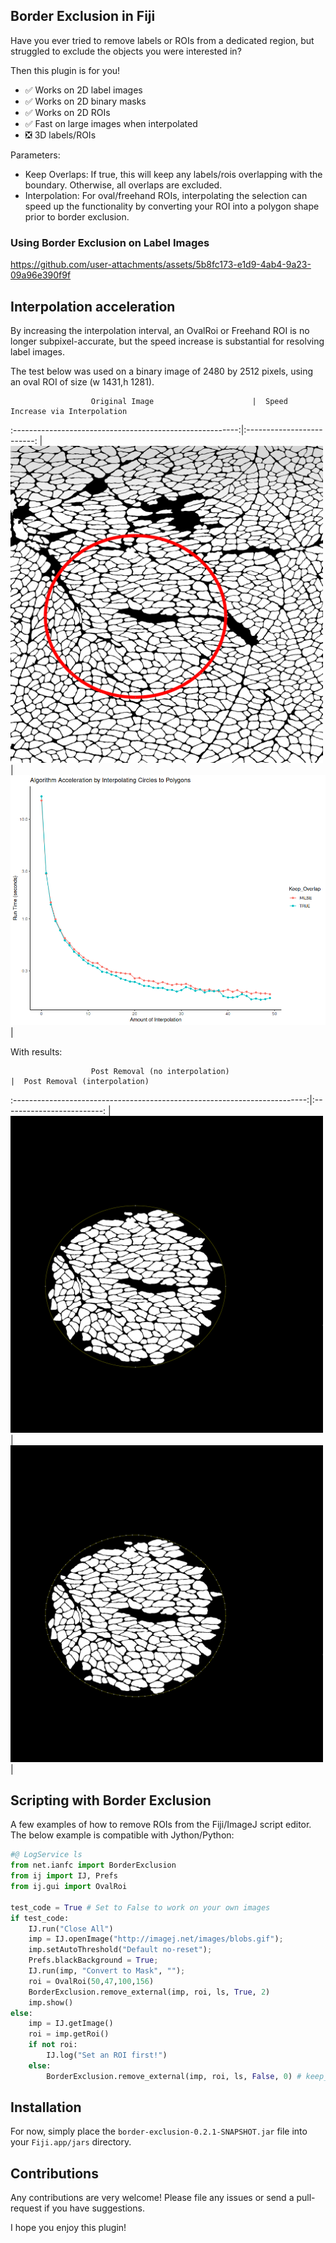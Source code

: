 ## Border Exclusion in Fiji

Have you ever tried to remove labels or ROIs from a dedicated region, but struggled to exclude the objects you were interested in?

Then this plugin is for you!
* ✅ Works on 2D label images
* ✅ Works on 2D binary masks
* ✅ Works on 2D ROIs
* ✅ Fast on large images when interpolated
* ❎ 3D labels/ROIs

Parameters:
* Keep Overlaps: If true, this will keep any labels/rois overlapping with the boundary. Otherwise, all overlaps are excluded.
* Interpolation: For oval/freehand ROIs, interpolating the selection can speed up the functionality by converting your ROI into a polygon shape prior to border exclusion.

### Using Border Exclusion on Label Images

https://github.com/user-attachments/assets/5b8fc173-e1d9-4ab4-9a23-09a96e390f9f

## Interpolation acceleration

By increasing the interpolation interval, an OvalRoi or Freehand ROI is no longer subpixel-accurate, but the speed increase is substantial for resolving label images. 

The test below was used on a binary image of 2480 by 2512 pixels, using an oval ROI of size (w 1431,h 1281).

                      Original Image                      |  Speed Increase via Interpolation
:--------------------------------------------------------:|:-------------------------:
|  <img width="500" src="assets/medium_labels_ovalroi.png"> |  <img width="600" src="assets/Algorithm_Acceleration.png" alt=""> |

With results:

                      Post Removal (no interpolation)                      |  Post Removal (interpolation) 
:-------------------------------------------------------------------------:|:-------------------------:
|  <img width="500" src="assets/medium_labels_post_exclusion_nointerp.png"> | <img width="500" src="assets/medium_labels_post_exclusion_50.png"> |

## Scripting with Border Exclusion
A few examples of how to remove ROIs from the Fiji/ImageJ script editor. The below example is compatible with Jython/Python:

```python
#@ LogService ls
from net.ianfc import BorderExclusion
from ij import IJ, Prefs
from ij.gui import OvalRoi

test_code = True # Set to False to work on your own images
if test_code:
	IJ.run("Close All")
	imp = IJ.openImage("http://imagej.net/images/blobs.gif");
	imp.setAutoThreshold("Default no-reset");
	Prefs.blackBackground = True;
	IJ.run(imp, "Convert to Mask", "");
	roi = OvalRoi(50,47,100,156)
	BorderExclusion.remove_external(imp, roi, ls, True, 2)
	imp.show()
else:
	imp = IJ.getImage()
	roi = imp.getRoi()
	if not roi:
		IJ.log("Set an ROI first!")
	else:
		BorderExclusion.remove_external(imp, roi, ls, False, 0) # keep_overlaps: False, interpolation: 0
```

## Installation
For now, simply place the `border-exclusion-0.2.1-SNAPSHOT.jar` file into your `Fiji.app/jars` directory.

## Contributions
Any contributions are very welcome! Please file any issues or send a pull-request if you have suggestions.

I hope you enjoy this plugin!
